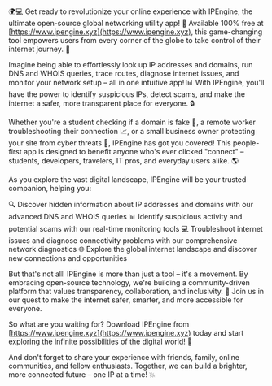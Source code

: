 🌍💻 Get ready to revolutionize your online experience with IPEngine, the ultimate open-source global networking utility app! 🚀 Available 100% free at [https://www.ipengine.xyz](https://www.ipengine.xyz), this game-changing tool empowers users from every corner of the globe to take control of their internet journey. 💪

Imagine being able to effortlessly look up IP addresses and domains, run DNS and WHOIS queries, trace routes, diagnose internet issues, and monitor your network setup – all in one intuitive app! 📊 With IPEngine, you'll have the power to identify suspicious IPs, detect scams, and make the internet a safer, more transparent place for everyone. 🔒

Whether you're a student checking if a domain is fake 👀, a remote worker troubleshooting their connection 📈, or a small business owner protecting your site from cyber threats 💸, IPEngine has got you covered! This people-first app is designed to benefit anyone who's ever clicked "connect" – students, developers, travelers, IT pros, and everyday users alike. 🌎

As you explore the vast digital landscape, IPEngine will be your trusted companion, helping you:

🔍 Discover hidden information about IP addresses and domains with our advanced DNS and WHOIS queries
📊 Identify suspicious activity and potential scams with our real-time monitoring tools
💻 Troubleshoot internet issues and diagnose connectivity problems with our comprehensive network diagnostics
🌐 Explore the global internet landscape and discover new connections and opportunities

But that's not all! IPEngine is more than just a tool – it's a movement. By embracing open-source technology, we're building a community-driven platform that values transparency, collaboration, and inclusivity. 🤝 Join us in our quest to make the internet safer, smarter, and more accessible for everyone.

So what are you waiting for? Download IPEngine from [https://www.ipengine.xyz](https://www.ipengine.xyz) today and start exploring the infinite possibilities of the digital world! 🚀

And don't forget to share your experience with friends, family, online communities, and fellow enthusiasts. Together, we can build a brighter, more connected future – one IP at a time! 💥